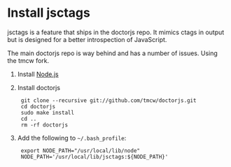 # Install jsctags
jsctags is a feature that ships in the doctorjs repo. It mimics ctags in output but is designed for a better introspection of JavaScript.

The main doctorjs repo is way behind and has a number of issues. Using the tmcw fork.

1. Install [Node.js](http://nodejs.org/)

2. Install doctorjs

		git clone --recursive git://github.com/tmcw/doctorjs.git
		cd doctorjs
		sudo make install
		cd ..
		rm -rf doctorjs

3. Add the following to `~/.bash_profile`:

		export NODE_PATH="/usr/local/lib/node"
		NODE_PATH='/usr/local/lib/jsctags:${NODE_PATH}'
